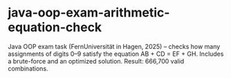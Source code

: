 # java-oop-exam-arithmetic-equation-check
Java OOP exam task (FernUniversität in Hagen, 2025) – checks how many assignments of digits 0–9 satisfy the equation AB + CD = EF + GH. Includes a brute-force and an optimized solution. Result: 666,700 valid combinations.
